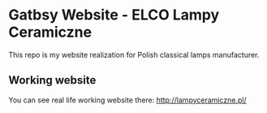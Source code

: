 # Gatbsy Website - ELCO Lampy Ceramiczne

This repo is my website realization for Polish classical lamps manufacturer. 

## Working website 

You can see real life working website there: http://lampyceramiczne.pl/
